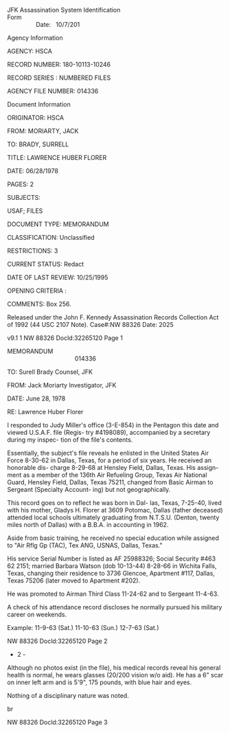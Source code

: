 JFK Assassination System
Identification Form                                                                                                                                        Date:   10/7/201

Agency Information

AGENCY: HSCA

RECORD NUMBER: 180-10113-10246

RECORD SERIES : NUMBERED FILES

AGENCY FILE NUMBER: 014336

Document Information

ORIGINATOR: HSCA

FROM: MORIARTY, JACK

TO: BRADY, SURRELL

TITLE: LAWRENCE HUBER FLORER

DATE: 06/28/1978

PAGES: 2

SUBJECTS: 

USAF; FILES

DOCUMENT TYPE: MEMORANDUM

CLASSIFICATION: Unclassified

RESTRICTIONS: 3

CURRENT STATUS: Redact

DATE OF LAST REVIEW: 10/25/1995

OPENING CRITERIA :

COMMENTS: Box 256.

Released under the John F. Kennedy
Assassination Records Collection Act of
1992 (44 USC 2107 Note). Case#:NW
88326 Date: 2025

v9.1 1
NW 88326 Docld:32265120 Page 1

MEMORANDUM                                                                                                                                            014336

TO: Surell Brady
Counsel, JFK

FROM: Jack Moriarty
Investigator, JFK

DATE: June 28, 1978

RE: Lawrence Huber Florer

I responded to Judy Miller's office (3-E-854)
in the Pentagon this date and viewed U.S.A.F. file (Regis-
try #4198089), accompanied by a secretary during my inspec-
tion of the file's contents.

Essentially, the subject's file reveals he enlisted
in the United States Air Force 8-30-62 in Dallas, Texas,
for a period of six years. He received an honorable dis-
charge 8-29-68 at Hensley Field, Dallas, Texas. His assign-
ment as a member of the 136th Air Refueling Group, Texas
Air National Guard, Hensley Field, Dallas, Texas 75211,
changed from Basic Airman to Sergeant (Specialty Account-
ing) but not geographically.

This record goes on to reflect he was born in Dal-
las, Texas, 7-25-40, lived with his mother, Gladys H. Florer
at 3609 Potomac, Dallas (father deceased) attended local
schools ultimately graduating from N.T.S.U. (Denton, twenty
miles north of Dallas) with a B.B.A. in accounting in 1962.

Aside from basic training, he received no special
education while assigned to "Air Rflg Gp (TAC), Tex ANG,
USNAS, Dallas, Texas."

His service Serial Number is listed as AF 25988326;
Social Security #463 62 2151; married Barbara Watson (dob
10-13-44) 8-28-66 in Wichita Falls, Texas, changing their
residence to 3736 Glencoe, Apartment #117, Dallas, Texas
75206 (later moved to Apartment #202).

He was promoted to Airman Third Class 11-24-62 and
to Sergeant 11-4-63.

A check of his attendance record discloses he normally
pursued his military career on weekends.

Example: 11-9-63 (Sat.)
11-10-63 (Sun.)
12-7-63 (Sat.)

NW 88326 Docld:32265120 Page 2

- 2 -

Although no photos exist (in the file), his
medical records reveal his general health is normal, he
wears glasses (20/200 vision w/o aid). He has a 6" scar
on inner left arm and is 5'9", 175 pounds, with blue hair
and eyes.

Nothing of a disciplinary nature was noted.

br

NW 88326 Docld:32265120 Page 3
